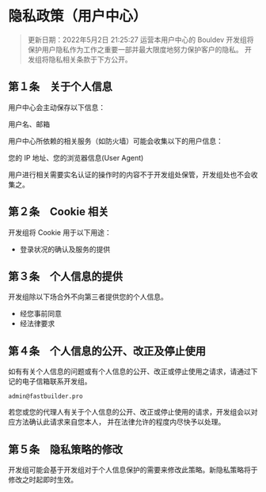 # 隐私政策（用户中心）
> 更新日期：2022年5月2日 21:25:27
运营本用户中心的 Bouldev 开发组将保护用户隐私作为工作之重要一部并最大限度地努力保护客户的隐私。
开发组将隐私相关条款于下方公开。
## 第１条　关于个人信息
用户中心会主动保存以下信息：

用户名、邮箱

用户中心所依赖的相关服务（如防火墙）可能会收集以下的用户信息：

您的 IP 地址、您的浏览器信息(User Agent)

用户进行相关需要实名认证的操作时的内容不于开发组处保管，开发组处也不会收集之。
## 第２条　Cookie 相关
开发组将 Cookie 用于以下用途：
* 登录状况的确认及服务的提供
## 第３条　个人信息的提供
开发组除以下场合外不向第三者提供您的个人信息。
* 经您事前同意
* 经法律要求
## 第４条　个人信息的公开、改正及停止使用
如有有关个人信息的问题或有个人信息的公开、改正或停止使用之请求，请通过下记的电子信箱联系开发组。
```
admin@fastbuilder.pro
```
若您或您的代理人有关于个人信息的公开、改正或停止使用的请求，开发组会以对应方法确认此请求来自您本人，
并在法律允许的程度内尽快予以处理。
## 第５条　隐私策略的修改
开发组可能会基于开发组对于个人信息保护的需要来修改此策略。新隐私策略将于修改之时起即时生效。
